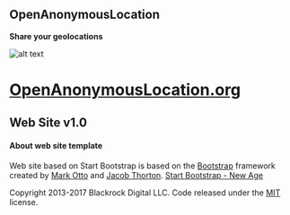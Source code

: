 ## OpenAnonymousLocation

**Share your geolocations**

![alt text](http://openanonymouslocation.org/img/logov5_64x64.png "OpenAnonymousLocation")

# [OpenAnonymousLocation.org](http://openanonymouslocation.org)

## Web Site v1.0


#### About web site template

Web site based on Start Bootstrap is based on the [Bootstrap](http://getbootstrap.com/) framework created by [Mark Otto](https://twitter.com/mdo) and [Jacob Thorton](https://twitter.com/fat).
 [Start Bootstrap - New Age](https://startbootstrap.com/template-overviews/new-age/)

Copyright 2013-2017 Blackrock Digital LLC. Code released under the [MIT](https://github.com/BlackrockDigital/startbootstrap-new-age/blob/gh-pages/LICENSE) license.
